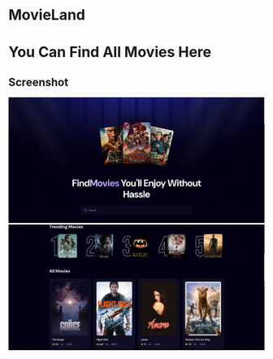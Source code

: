 
# MovieLand
You Can Find All Movies Here
=======
## Screenshot

![MovieLand Screenshot](src/assets/screenshot.png)
![MovieLand Screenshot](src/assets/screenshot1.png)
